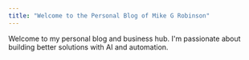 ```yaml
---
title: "Welcome to the Personal Blog of Mike G Robinson"
---
```


Welcome to my personal blog and business hub. I'm passionate about building better solutions with AI and automation.